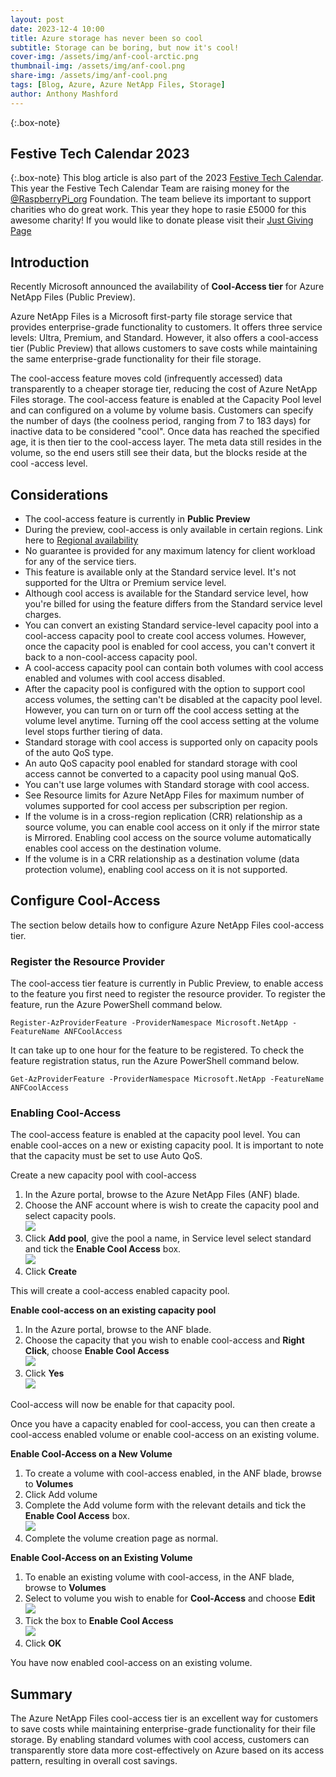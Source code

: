 ```yaml
---
layout: post
date: 2023-12-4 10:00
title: Azure storage has never been so cool
subtitle: Storage can be boring, but now it's cool! 
cover-img: /assets/img/anf-cool-arctic.png
thumbnail-img: /assets/img/anf-cool.png
share-img: /assets/img/anf-cool.png
tags: [Blog, Azure, Azure NetApp Files, Storage]
author: Anthony Mashford
---
```

{:.box-note}
## Festive Tech Calendar 2023

{:.box-note}
This blog article is also part of the 2023 [Festive Tech Calendar](https://festivetechcalendar.com/). This year the Festive Tech Calendar Team are raising money for the [@RaspberryPi_org](https://www.raspberrypi.org/donate/) Foundation. The team believe its important to support charities who do great work. This year they hope to rasie £5000 for this awesome charity! If you would like to donate please visit their [Just Giving Page](https://www.justgiving.com/page/festive-tech-calendar-2023)


## Introduction

Recently Microsoft announced the availability of **Cool-Access tier** for Azure NetApp Files (Public Preview).

Azure NetApp Files is a Microsoft first-party file storage service that provides enterprise-grade functionality to customers. It offers three service levels: Ultra, Premium, and Standard. However, it also offers a cool-access tier (Public Preview) that allows customers to save costs while maintaining the same enterprise-grade functionality for their file storage.

The cool-access feature moves cold (infrequently accessed) data transparently to a cheaper storage tier, reducing the cost of Azure NetApp Files storage. The cool-access feature is enabled at the Capacity Pool level and can configured on a volume by volume basis. Customers can specify the number of days (the coolness period, ranging from 7 to 183 days) for inactive data to be considered "cool". Once data has reached the specified age, it is then tier to the cool-access layer. The meta data still resides in the volume, so the end users still see their data, but the blocks reside at the cool -access level.

## Considerations

- The cool-access feature is currently in **Public Preview**
- During the preview, cool-access is only available in certain regions. Link here to [Regional availability](https://learn.microsoft.com/en-us/azure/azure-netapp-files/cool-access-introduction#supported-regions)
- No guarantee is provided for any maximum latency for client workload for any of the service tiers.
- This feature is available only at the Standard service level. It's not supported for the Ultra or Premium service level.
- Although cool access is available for the Standard service level, how you're billed for using the feature differs from the Standard service level charges.
- You can convert an existing Standard service-level capacity pool into a cool-access capacity pool to create cool access volumes. However, once the capacity pool is enabled for cool access, you can't convert it back to a non-cool-access capacity pool.
- A cool-access capacity pool can contain both volumes with cool access enabled and volumes with cool access disabled.
- After the capacity pool is configured with the option to support cool access volumes, the setting can't be disabled at the capacity pool level. However, you can turn on or turn off the cool access setting at the volume level anytime. Turning off the cool access setting at the volume level stops further tiering of data.
- Standard storage with cool access is supported only on capacity pools of the auto QoS type.
- An auto QoS capacity pool enabled for standard storage with cool access cannot be converted to a capacity pool using manual QoS.
- You can't use large volumes with Standard storage with cool access.
- See Resource limits for Azure NetApp Files for maximum number of volumes supported for cool access per subscription per region.
- If the volume is in a cross-region replication (CRR) relationship as a source volume, you can enable cool access on it only if the mirror state is Mirrored. Enabling cool access on the source volume automatically enables cool access on the destination volume.
- If the volume is in a CRR relationship as a destination volume (data protection volume), enabling cool access on it is not supported.

## Configure Cool-Access

The section below details how to configure Azure NetApp Files cool-access tier.

### Register the Resource Provider

The cool-access tier feature is currently in Public Preview, to enable access to the feature you first need to register the resource provider. To register the feature, run the Azure PowerShell command below.

~~~
Register-AzProviderFeature -ProviderNamespace Microsoft.NetApp -FeatureName ANFCoolAccess
~~~

It can take up to one hour for the feature to be registered. To check the feature registration status, run the Azure PowerShell command below.

~~~
Get-AzProviderFeature -ProviderNamespace Microsoft.NetApp -FeatureName ANFCoolAccess
~~~

### Enabling Cool-Access

The cool-access feature is enabled at the capacity pool level. You can enable cool-acces on a new or existing capacity pool. It is important to note that the capacity must be set to use Auto QoS.

Create a new capacity pool with cool-access
1. In the Azure portal, browse to the Azure NetApp Files (ANF) blade.
2. Choose the ANF account where is wish to create the capacity pool and select capacity pools.<br>
![](../assets/img/anf-capacity-pools.png)
3. Click **Add pool**, give the pool a name, in Service level select standard and tick the **Enable Cool Access** box.<br>
![](../assets/img/anf-capacity-pool-cool-access.png)
4. Click **Create**

This will create a cool-access enabled capacity pool.

**Enable cool-access on an existing capacity pool**
1. In the Azure portal, browse to the ANF blade.
2. Choose the capacity that you wish to enable cool-access and **Right Click**, choose **Enable Cool Access** <br>
![](../assets/img/anf-enable-cool-access.png)
3. Click **Yes** <br>
![](../assets/img/anf-cool-access-yes.png)

Cool-access will now be enable for that capacity pool.

Once you have a capacity enabled for cool-access, you can then create a cool-access enabled volume or enable cool-access on an existing volume.

**Enable Cool-Access on a New Volume**

1. To create a volume with cool-access enabled, in the ANF blade, browse to **Volumes**
2. Click Add volume
3. Complete the Add volume form with the relevant details and tick the **Enable Cool Access** box. <br>
![](../assets/img/anf-new-vol-cool-access.png)
4. Complete the volume creation page as normal.

**Enable Cool-Access on an Existing Volume**
1. To enable an existing volume with cool-access, in the ANF blade, browse to **Volumes**
2. Select to volume you wish to enable for **Cool-Access** and choose **Edit** <br>
![](../assets/img/anf-edit-vol.png)
3. Tick the box to **Enable Cool Access** <br>
![](../assets/img/anf-enable-cool-access-existing-vol.png)
4. Click **OK**

You have now enabled cool-access on an existing volume.

## Summary

The Azure NetApp Files cool-access tier is an excellent way for customers to save costs while maintaining enterprise-grade functionality for their file storage. By enabling standard volumes with cool access, customers can transparently store data more cost-effectively on Azure based on its access pattern, resulting in overall cost savings.
